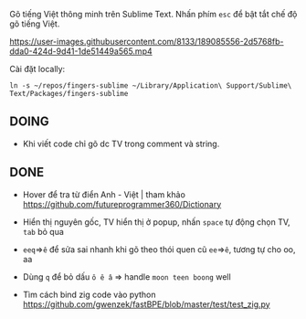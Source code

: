 Gõ tiếng Việt thông minh trên Sublime Text. Nhấn phím `esc` để bật tắt chế độ gõ tiếng Việt.


https://user-images.githubusercontent.com/8133/189085556-2d5768fb-dda0-424d-9d41-1de51449a565.mp4

Cài đặt locally:
```
ln -s ~/repos/fingers-sublime ~/Library/Application\ Support/Sublime\ Text/Packages/fingers-sublime
```
## DOING

- Khi viết code chỉ gõ dc TV trong comment và string.

## DONE

- Hover để tra từ điển Anh - Việt | tham khảo https://github.com/futureprogrammer360/Dictionary

- Hiển thị nguyên gốc, TV hiển thị ở popup, nhấn `space` tự động chọn TV, `tab` bỏ qua

- `eeq`=>`ê` để sửa sai nhanh khi gõ theo thói quen cũ `ee`=>`ê`, tương tự cho oo, aa

- Dùng `q` để bỏ dấu `ô ê â` => handle `moon teen boong` well

- Tìm cách bind zig code vào python
  https://github.com/gwenzek/fastBPE/blob/master/test/test_zig.py
